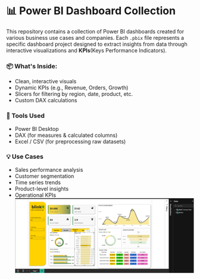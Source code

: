 # 📊 Power BI Dashboard Collection
This repository contains a collection of Power BI dashboards created for various business use cases and companies. Each `.pbix` 
file represents a specific dashboard project designed to extract insights from data through interactive visualizations and **KPIs**(Keys Performance Indicators).
### 📦 What's Inside:
 * Clean, interactive visuals
 * Dynamic KPIs (e.g., Revenue, Orders, Growth)
 * Slicers for filtering by region, date, product, etc.
 * Custom DAX calculations
### 🔧 Tools Used
  * Power BI Desktop
  * DAX (for measures & calculated columns)
  * Excel / CSV (for preprocessing raw datasets)
### 💡 Use Cases
   * Sales performance analysis
   * Customer segmentation
   * Time series trends
   * Product-level insights
   * Operational KPIs
![BlinkitDashboard](images/BlinkitSaleDashboardImage.png)
